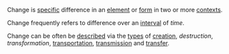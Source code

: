 Change is [specific](https://github.com/gcassel/Modular-Organization-Terminology/blob/master/terms/specific.md) difference in an [element](https://github.com/gcassel/Modular-Organization-Terminology/blob/master/terms/element.md) or [form](https://github.com/gcassel/Modular-Organization-Terminology/blob/master/terms/form.md) in two or more [contexts](https://github.com/gcassel/Modular-Organization-Terminology/blob/master/terms/context.md).  

Change frequently refers to difference over an [interval](https://github.com/gcassel/Modular-Organization-Terminology/blob/master/terms/interval.md) of *time*.

Change can be often be [described](https://github.com/gcassel/Modular-Organization-Terminology/blob/master/terms/description.md) via the [types](https://github.com/gcassel/Modular-Organization-Terminology/blob/master/terms/type.md) of [creation](https://github.com/gcassel/Modular-Organization-Terminology/blob/master/terms/action.md), *destruction*, *transformation*, [transportation](https://github.com/gcassel/Modular-Organization-Terminology/blob/master/terms/transport.md), [transmission](https://github.com/gcassel/Modular-Organization-Terminology/blob/master/terms/transmit.md) and [transfer](https://github.com/gcassel/Modular-Organization-Terminology/blob/master/terms/transfer.md).  



